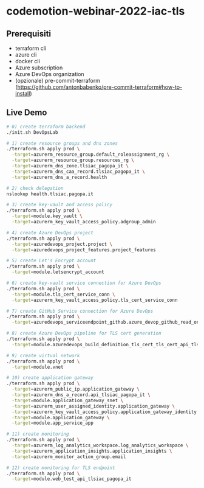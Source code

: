 # codemotion-webinar-2022-iac-tls

## Prerequisiti

- terraform cli
- azure cli
- docker cli
- Azure subscription
- Azure DevOps organization
- (opzionale) pre-commit-terraform (https://github.com/antonbabenko/pre-commit-terraform#how-to-install)

## Live Demo

```sh
# 0) create terraform backend
./init.sh DevOpsLab
```

```sh
# 1) create resource groups and dns zones
./terraform.sh apply prod \
  -target=azurerm_resource_group.default_roleassignment_rg \
  -target=azurerm_resource_group.resources_rg \
  -target=azurerm_dns_zone.tlsiac_pagopa_it \
  -target=azurerm_dns_caa_record.tlsiac_pagopa_it \
  -target=azurerm_dns_a_record.health
```

```sh
# 2) check delegation
nslookup health.tlsiac.pagopa.it
```

```sh
# 3) create key-vault and access policy
./terraform.sh apply prod \
  -target=module.key_vault \
  -target=azurerm_key_vault_access_policy.adgroup_admin
```

```sh
# 4) create Azure DevOps project
./terraform.sh apply prod \
  -target=azuredevops_project.project \
  -target=azuredevops_project_features.project_features
```

```sh
# 5) create Let's Encrypt account
./terraform.sh apply prod \
  -target=module.letsencrypt_account
```

```sh
# 6) create key-vault service connection for Azure DevOps
./terraform.sh apply prod \
  -target=module.tls_cert_service_conn \
  -target=azurerm_key_vault_access_policy.tls_cert_service_conn
```

```sh
# 7) create GitHub Service connection for Azure DevOps
./terraform.sh apply prod \
  -target=azuredevops_serviceendpoint_github.azure_devop_github_read_only
```

```sh
# 8) create Azure DevOps pipeline for TLS cert generation
./terraform.sh apply prod \
  -target=module.azuredevops_build_definition_tls_cert_tls_cert_api_tlsiac_pagopa_it
```

```sh
# 9) create virtual network
./terraform.sh apply prod \
  -target=module.vnet
```

```sh
# 10) create application gateway
./terraform.sh apply prod \
  -target=azurerm_public_ip.application_gateway \
  -target=azurerm_dns_a_record.api_tlsiac_pagopa_it \
  -target=module.application_gateway_snet \
  -target=azurerm_user_assigned_identity.application_gateway \
  -target=azurerm_key_vault_access_policy.application_gateway_identity \
  -target=module.application_gateway \
  -target=module.app_service_app
```

```sh
# 11) create monitoring
./terraform.sh apply prod \
  -target=azurerm_log_analytics_workspace.log_analytics_workspace \
  -target=azurerm_application_insights.application_insights \
  -target=azurerm_monitor_action_group.email
```

```sh
# 12) create monitoring for TLS endpoint
./terraform.sh apply prod \
  -target=module.web_test_api_tlsiac_pagopa_it
```
